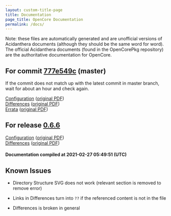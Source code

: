 ```yaml
---
layout: custom-title-page
title: Documentation
page_title: OpenCore Documentation
permalink: /docs/
---
```

Note: these files are automatically generated and are unofficial versions of Acidanthera documents (although they should be the same word for word). The official Acidanthera documents (found in the OpenCorePkg repository) are the authoritative documentation for OpenCore.

## For commit [777e549c](https://github.com/acidanthera/OpenCorePkg/tree/777e549c079593d5624a983486217eb6a9a19c49) (master)

If the commit does not match up with the latest commit in master branch, wait for about an hour and check again.

[Configuration](latest/Configuration.html) ([original PDF](https://github.com/acidanthera/OpenCorePkg/blob/777e549c079593d5624a983486217eb6a9a19c49/Docs/Configuration.pdf))
<br>
[Differences](latest/Differences.html) ([original PDF](https://github.com/acidanthera/OpenCorePkg/blob/777e549c079593d5624a983486217eb6a9a19c49/Docs/Differences/Differences.pdf))
<br>
[Errata](latest/Errata.html) ([original PDF](https://github.com/acidanthera/OpenCorePkg/blob/777e549c079593d5624a983486217eb6a9a19c49/Docs/Errata/Errata.pdf))

## For release [0.6.6](https://github.com/acidanthera/OpenCorePkg/tree/0.6.6)

[Configuration](release/Configuration.html) ([original PDF](https://github.com/acidanthera/OpenCorePkg/blob/0.6.6/Docs/Configuration.pdf))
<br>
[Differences](release/Differences.html) ([original PDF](https://github.com/acidanthera/OpenCorePkg/blob/0.6.6/Docs/Differences/Differences.pdf))

#### Documentation compiled at 2021-02-27 05:49:51 (UTC)

## Known Issues

* Directory Structure SVG does not work (relevant section is removed to remove error)

* Links in Differences turn into `??` if the referenced content is not in the file

* Differences is broken in general
